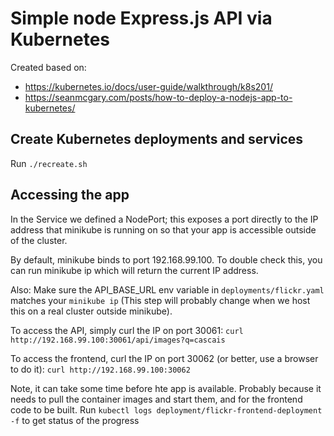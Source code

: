 # Simple node Express.js API via Kubernetes

Created based on:
- https://kubernetes.io/docs/user-guide/walkthrough/k8s201/
- https://seanmcgary.com/posts/how-to-deploy-a-nodejs-app-to-kubernetes/

## Create Kubernetes deployments and services
Run `./recreate.sh`

## Accessing the app
In the Service we defined a NodePort; this exposes a port directly to the IP address that minikube is running on so that your app is accessible outside of the cluster.

By default, minikube binds to port 192.168.99.100. To double check this, you can run minikube ip which will return the current IP address.

Also: Make sure the API_BASE_URL env variable in `deployments/flickr.yaml` matches your `minikube ip` (This step will probably change when we host this on a real cluster outside minikube).

To access the API, simply curl the IP on port 30061:
`curl http://192.168.99.100:30061/api/images?q=cascais`

To access the frontend, curl the IP on port 30062 (or better, use a browser to do it):
`curl http://192.168.99.100:30062`

Note, it can take some time before hte app is available. Probably because it needs to pull the container images and start them, and for the frontend code to be built. Run `kubectl logs deployment/flickr-frontend-deployment -f` to get status of the progress